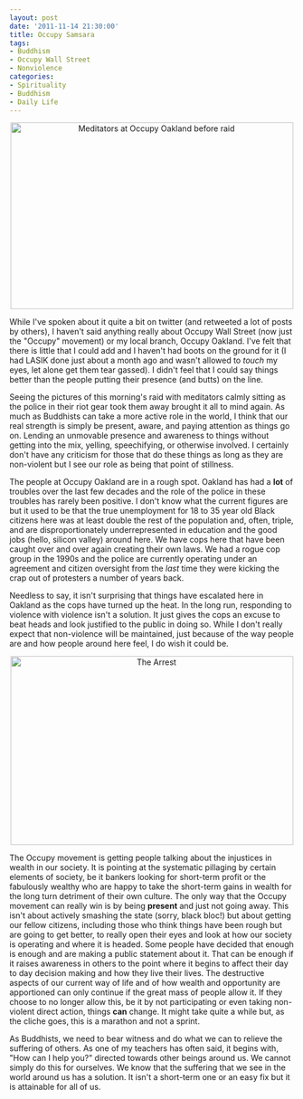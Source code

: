 ```yaml
--- 
layout: post
date: '2011-11-14 21:30:00'
title: Occupy Samsara
tags: 
- Buddhism
- Occupy Wall Street
- Nonviolence
categories:
- Spirituality
- Buddhism
- Daily Life
---
```

<p style="text-align:center"><a href="http://www.flickr.com/photos/albill/6346618120/" title="Meditators at Occupy Oakland before raid by albill, on Flickr"><img src="https://farm7.static.flickr.com/6035/6346618120_12704cd85e.jpg" width="500" height="330" alt="Meditators at Occupy Oakland before raid"></a></p>
While I've spoken about it quite a bit on twitter (and retweeted a lot of posts by others), I haven't said anything really about Occupy Wall Street (now just the "Occupy" movement) or my local branch, Occupy Oakland. I've felt that there is little that I could add and I haven't had boots on the ground for it (I had LASIK done just about a month ago and wasn't allowed to <em>touch</em> my eyes, let alone get them tear gassed). I didn't feel that I could say things better than the people putting their presence (and butts) on the line.

Seeing the pictures of this morning's raid with meditators calmly sitting as the police in their riot gear took them away brought it all to mind again. As much as Buddhists can take a more active role in the world, I think that our real strength is simply be present, aware, and paying attention as things go on. Lending an unmovable presence and awareness to things without getting into the mix, yelling, speechifying, or otherwise involved. I certainly don't have any criticism for those that do these things as long as they are non-violent but I see our role as being that point of stillness. 

The people at Occupy Oakland are in a rough spot. Oakland has had a <strong>lot</strong> of troubles over the last few decades and the role of the police in these troubles has rarely been positive. I don't know what the current figures are but it used to be that the true unemployment for 18 to 35 year old Black citizens here was at least double the rest of the population and, often, triple, and are disproportionately underrepresented in education and the good jobs (hello, silicon valley) around here. We have cops here that have been caught over and over again creating their own laws. We had a rogue cop group in the 1990s and the police are currently operating under an agreement and citizen oversight from the <em>last</em> time they were kicking the crap out of protesters a number of years back.

Needless to say, it isn't surprising that things have escalated here in Oakland as the cops have turned up the heat. In the long run, responding to violence with violence isn't a solution. It just gives the cops an excuse to beat heads and look justified to the public in doing so. While I don't really expect that non-violence will be maintained, just because of the way people are and how people around here feel, I do wish it could be.

<p style="text-align:center"><a href="http://www.flickr.com/photos/albill/6346136333/" title="The Arrest by albill, on Flickr"><img src="https://farm7.static.flickr.com/6109/6346136333_5e6355fa7a.jpg" width="500" height="334" alt="The Arrest"></a></p>

The Occupy movement is getting people talking about the injustices in wealth in our society. It is pointing at the systematic pillaging by certain elements of society, be it bankers looking for short-term profit or the fabulously wealthy who are happy to take the short-term gains in wealth for the long turn detriment of their own culture. The only way that the Occupy movement can really win is by being <strong>present</strong> and just not going away. This isn't about actively smashing the state (sorry, black bloc!) but about getting our fellow citizens, including those who think things have been rough but are going to get better, to really open their eyes and look at how our society is operating and where it is headed. Some people have decided that enough is enough and are making a public statement about it. That can be enough if it raises awareness in others to the point where it begins to affect their day to day decision making and how they live their lives. The destructive aspects of our current way of life and of how wealth and opportunity are apportioned can only continue if the great mass of people allow it. If they choose to no longer allow this, be it by not participating or even taking non-violent direct action, things <strong>can</strong> change. It might take quite a while but, as the cliche goes, this is a marathon and not a sprint. 

As Buddhists, we need to bear witness and do what we can to relieve the suffering of others. As one of my teachers has often said, it begins with, "How can I help you?" directed towards other beings around us. We cannot simply do this for ourselves. We know that the suffering that we see in the world around us has a solution. It isn't a short-term one or an easy fix but it is attainable for all of us.

